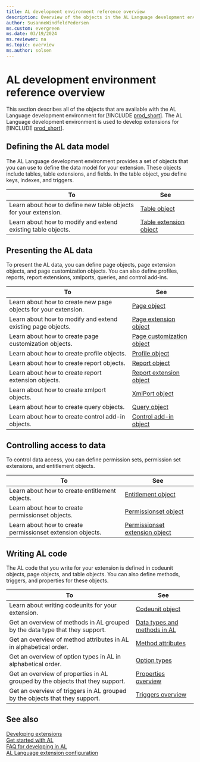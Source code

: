```yaml
---
title: AL development environment reference overview
description: Overview of the objects in the AL Language development environment.
author: SusanneWindfeldPedersen
ms.custom: evergreen
ms.date: 03/19/2024
ms.reviewer: na
ms.topic: overview
ms.author: solsen
---
```


# AL development environment reference overview

This section describes all of the objects that are available with the AL Language development environment for [!INCLUDE [prod_short](includes/prod_short.md)]. The AL Language development environment is used to develop extensions for [!INCLUDE [prod_short](includes/prod_short.md)].

## Defining the AL data model

The AL Language development environment provides a set of objects that you can use to define the data model for your extension. These objects include tables, table extensions, and fields. In the table object, you define keys, indexes, and triggers.

|To | See |
|---|-----|
|Learn about how to define new table objects for your extension.|[Table object](devenv-table-object.md)|
|Learn about how to modify and extend existing table objects. |[Table extension object](devenv-table-ext-object.md)|

## Presenting the AL data

To present the AL data, you can define page objects, page extension objects, and page customization objects. You can also define profiles, reports, report extensions, xmlports, queries, and control add-ins.

|To |See |
|---|----|
|Learn about how to create new page objects for your extension.|[Page object](devenv-page-object.md)|
|Learn about how to modify and extend existing page objects.|[Page extension object](devenv-page-ext-object.md)|
|Learn about how to create page customization objects.|[Page customization object](devenv-page-customization-object.md)|
|Learn about how to create profile objects.|[Profile object](devenv-profile-object.md)|
|Learn about how to create report objects.|[Report object](devenv-report-object.md)|
|Learn about how to create report extension objects.|[Report extension object](devenv-report-ext-object.md)|
|Learn about how to create xmlport objects.|[XmlPort object](devenv-xmlport-object.md)|
|Learn about how to create query objects.|[Query object](devenv-query-object.md)|
|Learn about how to create control add-in objects.|[Control add-in object](devenv-control-addin-object.md)|

## Controlling access to data

To control data access, you can define permission sets, permission set extensions, and entitlement objects.

|To |See |
|---|----|
|Learn about how to create entitlement objects.|[Entitlement object](devenv-entitlement-object.md)|
|Learn about how to create permissionset objects.|[Permissionset object](devenv-permissionset-object.md)|
|Learn about how to create permissionset extension objects.|[Permissionset extension object](devenv-permissionset-ext-object.md)|


## Writing AL code

The AL code that you write for your extension is defined in codeunit objects, page objects, and table objects. You can also define methods, triggers, and properties for these objects.

|To |See |
|---|----|
|Learn about writing codeunits for your extension.|[Codeunit object](devenv-codeunit-object.md)|
|Get an overview of methods in AL grouped by the data type that they support.|[Data types and methods in AL](methods-auto/library.md)|
|Get an overview of method attributes in AL in alphabetical order.|[Method attributes](attributes/devenv-method-attributes.md)|
|Get an overview of option types in AL in alphabetical order.|[Option types](methods-auto/action/action-option.md)|
|Get an overview of properties in AL grouped by the objects that they support.|[Properties overview](properties/devenv-properties.md)|
|Get an overview of triggers in AL grouped by the objects that they support.|[Triggers overview](triggers-auto/devenv-triggers.md)|

## See also

[Developing extensions](devenv-dev-overview.md)  
[Get started with AL](devenv-get-started.md)  
[FAQ for developing in AL](devenv-dev-faq.md)  
[AL Language extension configuration](devenv-al-extension-configuration.md)
